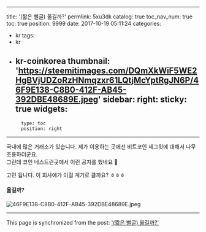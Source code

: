 
---
title: '(짧은 뻘글) 옮길까?'
permlink: 5xu3dk
catalog: true
toc_nav_num: true
toc: true
position: 9999
date: 2017-10-19 05:11:24
categories:
- kr
tags:
- kr
- kr-coinkorea
thumbnail: 'https://steemitimages.com/DQmXkWiF5WE2HgBVjUDZoRzHNmqzxr61LQtjMcYptRgJN6P/46F9E138-C8B0-412F-AB45-392DBE48689E.jpeg'
sidebar:
    right:
        sticky: true
widgets:
    -
        type: toc
        position: right
---


국내에 많은 거래소가 있습니다.  제가 이용하는 곳에선 비트코인 세그윗에 대해서 나무 조용하더군요.  
그런데 코인 네스트란곳에서 이런 공지를 했네요 🤔

고민 됩니다.  이 회사에가 이걸 계기로 클까요? ㅎㅎㅎ

#### 옮길까? 
![46F9E138-C8B0-412F-AB45-392DBE48689E.jpeg](https://steemitimages.com/DQmXkWiF5WE2HgBVjUDZoRzHNmqzxr61LQtjMcYptRgJN6P/46F9E138-C8B0-412F-AB45-392DBE48689E.jpeg)

- - -

This page is synchronized from the post: ['(짧은 뻘글) 옮길까?'](https://steemit.com/@kingbit/5xu3dk)
